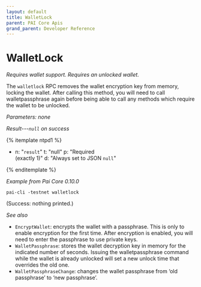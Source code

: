 ```yaml
---
layout: default
title: WalletLock
parent: PAI Core Apis
grand_parent: Developer Reference
---
```


WalletLock
=======================

*Requires wallet support. Requires an unlocked wallet.*

The `walletlock` RPC removes the wallet encryption key from memory, locking the wallet. After calling this method, you will need to call walletpassphrase again before being able to call any methods which require the wallet to be unlocked.

*Parameters: none*

*Result---`null` on success*

{% itemplate ntpd1 %}
- n: "`result`"
  t: "null"
  p: "Required<br>(exactly 1)"
  d: "Always set to JSON `null`"

{% enditemplate %}

*Example from Pai Core 0.10.0*

```
pai-cli -testnet walletlock
```

(Success: nothing printed.)

*See also*

* `EncryptWallet`: encrypts the wallet with a passphrase. This is only to enable encryption for the first time. After encryption is enabled, you will need to enter the passphrase to use private keys.
* `WalletPassphrase`: stores the wallet decryption key in memory for the indicated number of seconds. Issuing the walletpassphrase command while the wallet is already unlocked will set a new unlock time that overrides the old one.
* `WalletPassphraseChange`:  changes the wallet passphrase from ‘old passphrase’ to ‘new passphrase’.
